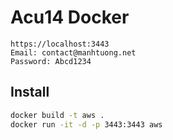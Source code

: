 # Acu14 Docker

```info login
https://localhost:3443
Email: contact@manhtuong.net
Password: Abcd1234
```

## Install

```bash
docker build -t aws .
docker run -it -d -p 3443:3443 aws
```
